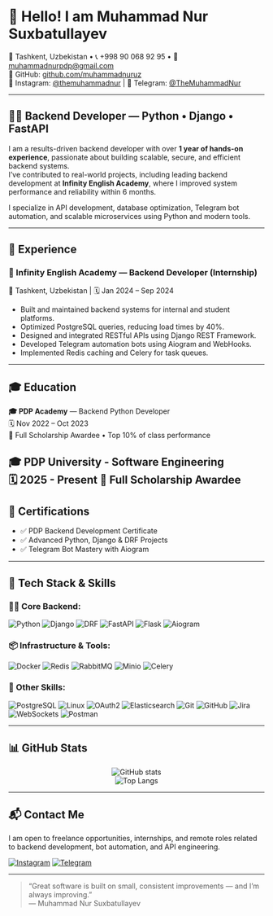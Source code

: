 # 👋 Hello! I am Muhammad Nur Suxbatullayev

📍 Tashkent, Uzbekistan • 📞 +998 90 068 92 95 • 📧 muhammadnurpdp@gmail.com  
🎯 GitHub: [github.com/muhammadnuruz](https://github.com/muhammadnuruz)  
📸 Instagram: [@themuhammadnur](https://instagram.com/themuhammadnur) | 💬 Telegram: [@TheMuhammadNur](https://t.me/themuhammadnur)

---

## 👨‍💻 Backend Developer — Python • Django • FastAPI

I am a results-driven backend developer with over **1 year of hands-on experience**, passionate about building scalable, secure, and efficient backend systems.  
I’ve contributed to real-world projects, including leading backend development at **Infinity English Academy**, where I improved system performance and reliability within 6 months.

I specialize in API development, database optimization, Telegram bot automation, and scalable microservices using Python and modern tools.

---

## 💼 Experience

### 🏢 Infinity English Academy — Backend Developer (Internship)  
📍 Tashkent, Uzbekistan | 🗓️ Jan 2024 – Sep 2024

- Built and maintained backend systems for internal and student platforms.
- Optimized PostgreSQL queries, reducing load times by 40%.
- Designed and integrated RESTful APIs using Django REST Framework.
- Developed Telegram automation bots using Aiogram and WebHooks.
- Implemented Redis caching and Celery for task queues.

---

## 🎓 Education

**🎓 PDP Academy** — Backend Python Developer  
🗓️ Nov 2022 – Oct 2023  
🏅 Full Scholarship Awardee • Top 10% of class performance

**🎓 PDP University** - Software Engineering  
🗓️ 2025 - Present
🏅 Full Scholarship Awardee
---

## 📜 Certifications

- ✅ PDP Backend Development Certificate
- ✅ Advanced Python, Django & DRF Projects
- ✅ Telegram Bot Mastery with Aiogram

---

## 🧰 Tech Stack & Skills

### 👨‍💻 Core Backend:
![Python](https://img.shields.io/badge/-Python-3776AB?logo=python&logoColor=white&style=flat-square)
![Django](https://img.shields.io/badge/-Django-092E20?logo=django&logoColor=white&style=flat-square)
![DRF](https://img.shields.io/badge/-DRF-FF3C50?logo=django&logoColor=white&style=flat-square)
![FastAPI](https://img.shields.io/badge/-FastAPI-009688?logo=fastapi&logoColor=white&style=flat-square)
![Flask](https://img.shields.io/badge/Flask-000000?style=for-the-badge&logo=flask&logoColor=white)
![Aiogram](https://img.shields.io/badge/-Aiogram-2B4F60?logo=telegram&logoColor=white&style=flat-square)

### 📦 Infrastructure & Tools:
![Docker](https://img.shields.io/badge/-Docker-2496ED?logo=docker&logoColor=white&style=flat-square)
![Redis](https://img.shields.io/badge/-Redis-DC382D?logo=redis&logoColor=white&style=flat-square)
![RabbitMQ](https://img.shields.io/badge/-RabbitMQ-FF6600?logo=rabbitmq&logoColor=white&style=flat-square)
![Minio](https://img.shields.io/badge/-Minio-00A5E0?logo=minio&logoColor=white&style=flat-square)
![Celery](https://img.shields.io/badge/-Celery-37814A?logo=celery&logoColor=white&style=flat-square)

### 🧠 Other Skills:
![PostgreSQL](https://img.shields.io/badge/-PostgreSQL-4169E1?logo=postgresql&logoColor=white&style=flat-square)
![Linux](https://img.shields.io/badge/-Linux-FCC624?logo=linux&logoColor=black&style=flat-square)
![OAuth2](https://img.shields.io/badge/-OAuth2-673AB7?logo=oauth&logoColor=white&style=flat-square)
![Elasticsearch](https://img.shields.io/badge/-Elasticsearch-005571?logo=elasticsearch&logoColor=white&style=flat-square)
![Git](https://img.shields.io/badge/-Git-F05032?logo=git&logoColor=white&style=flat-square)
![GitHub](https://img.shields.io/badge/-GitHub-181717?logo=github&logoColor=white&style=flat-square)
![Jira](https://img.shields.io/badge/-Jira-0052CC?logo=jira&logoColor=white&style=flat-square)
![WebSockets](https://img.shields.io/badge/-WebSockets-000000?logo=websockets&logoColor=white&style=flat-square)
![Postman](https://img.shields.io/badge/-Postman-FF6C37?logo=postman&logoColor=white&style=flat-square)

---

## 📊 GitHub Stats

<p align="center">
  <img src="https://github-readme-stats.vercel.app/api?username=muhammadnuruz&show_icons=true&theme=tokyonight&hide_title=true&count_private=true&hide=prs" alt="GitHub stats" />
  <br/>
  <img src="https://github-readme-stats.vercel.app/api/top-langs/?username=muhammadnuruz&layout=compact&theme=tokyonight" alt="Top Langs" />
</p>

---

## 📬 Contact Me

I am open to freelance opportunities, internships, and remote roles related to backend development, bot automation, and API engineering.

[![Instagram](https://img.shields.io/badge/Instagram-E4405F?logo=instagram&logoColor=white&style=for-the-badge)](https://www.instagram.com/themuhammadnur/)
[![Telegram](https://img.shields.io/badge/Telegram-0088CC?logo=telegram&logoColor=white&style=for-the-badge)](https://t.me/themuhammadnur)

---

> “Great software is built on small, consistent improvements — and I’m always improving.”  
> — Muhammad Nur Suxbatullayev


